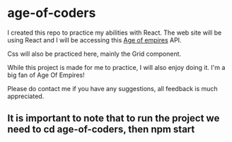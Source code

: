 # age-of-coders

 I created this repo to practice my abilities with React.
The web site will be using React and I will be accessing this
[Age of empires](https://age-of-empires-2-api.herokuapp.com/docs/#/resources) API.

 Css will also be practiced here, mainly the Grid component.

 While this project is made for me to practice, I will also enjoy doing
it. I'm a big fan of Age Of Empires!

 Please do contact me if you have any suggestions, all feedback is much appreciated.  

 ## It is important to note that to run the project we need to cd age-of-coders, then npm start

